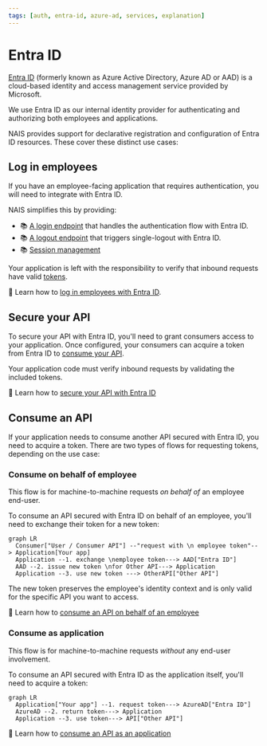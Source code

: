 ```yaml
---
tags: [auth, entra-id, azure-ad, services, explanation]
---
```


# Entra ID

[Entra ID](https://learn.microsoft.com/en-us/entra/identity-platform/) (formerly known as Azure Active Directory, Azure AD or AAD) is a cloud-based identity and access management service provided by Microsoft.

We use Entra ID as our internal identity provider for authenticating and authorizing both employees and applications.

NAIS provides support for declarative registration and configuration of Entra ID resources.
These cover these distinct use cases:

## Log in employees

If you have an employee-facing application that requires authentication, you will need to integrate with Entra ID.

NAIS simplifies this by providing:

- :books: [A login endpoint](../reference/README.md#login-endpoint) that handles the authentication flow with Entra ID.
- :books: [A logout endpoint](../reference/README.md#logout-endpoint) that triggers single-logout with Entra ID.
- :books: [Session management](../explanations/README.md#sessions)

Your application is left with the responsibility to verify that inbound requests have valid [tokens](../explanations/README.md#tokens).

:dart: Learn how to [log in employees with Entra ID](how-to/login.md).

## Secure your API

To secure your API with Entra ID, you'll need to grant consumers access to your application.
Once configured, your consumers can acquire a token from Entra ID to [consume your API](#consume-an-api).

Your application code must verify inbound requests by validating the included tokens.

:dart: Learn how to [secure your API with Entra ID](how-to/secure.md)

## Consume an API

If your application needs to consume another API secured with Entra ID, you need to acquire a token.
There are two types of flows for requesting tokens, depending on the use case:

### Consume on behalf of employee

This flow is for machine-to-machine requests _on behalf of_ an employee end-user.

To consume an API secured with Entra ID on behalf of an employee, you'll need to exchange their token for a new token:

```mermaid
graph LR
  Consumer["User / Consumer API"] --"request with \n employee token"--> Application[Your app]
  Application --1. exchange \nemployee token---> AAD["Entra ID"]
  AAD --2. issue new token \nfor Other API---> Application
  Application --3. use new token ---> OtherAPI["Other API"]
```

The new token preserves the employee's identity context and is only valid for the specific API you want to access.

:dart: Learn how to [consume an API on behalf of an employee](how-to/consume-obo.md)
 
### Consume as application

This flow is for machine-to-machine requests _without_ any end-user involvement.

To consume an API secured with Entra ID as the application itself, you'll need to acquire a token:

```mermaid
graph LR
  Application["Your app"] --1. request token---> AzureAD["Entra ID"]
  AzureAD --2. return token---> Application
  Application --3. use token---> API["Other API"]
```

:dart: Learn how to [consume an API as an application](how-to/consume-m2m.md)
